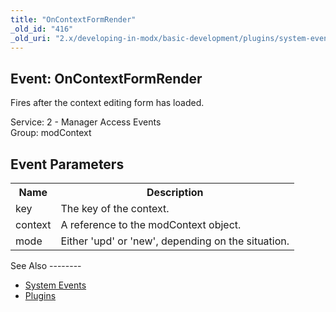 ```yaml
---
title: "OnContextFormRender"
_old_id: "416"
_old_uri: "2.x/developing-in-modx/basic-development/plugins/system-events/oncontextformrender"
---
```


Event: OnContextFormRender
--------------------------

Fires after the context editing form has loaded.

Service: 2 - Manager Access Events   
Group: modContext

Event Parameters
----------------

<table><tbody><tr><th>Name</th><th>Description</th></tr><tr><td>key</td><td>The key of the context.</td></tr><tr><td>context</td><td>A reference to the modContext object.</td></tr><tr><td>mode</td><td>Either 'upd' or 'new', depending on the situation.</td></tr></tbody></table>See Also
--------

- [System Events](/revolution/2.x/developing-in-modx/basic-development/plugins/system-events "System Events")
- [Plugins](/revolution/2.x/developing-in-modx/basic-development/plugins "Plugins")